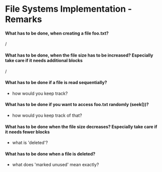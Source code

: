 # File Systems Implementation - Remarks
#### What has to be done, when creating a file foo.txt?
/
#### What has to be done, when the file size has to be increased? Especially take care if it needs additional blocks
/
#### What has to be done if a file is read sequentially?
- how would you keep track?
#### What has to be done if you want to access foo.txt randomly (seek())?
- how would you keep track of that?
#### What has to be done when the file size decreases? Especially take care if it needs fewer blocks
- what is 'deleted'?
#### What has to be done when a file is deleted?
- what does 'marked unused' mean exactly?

